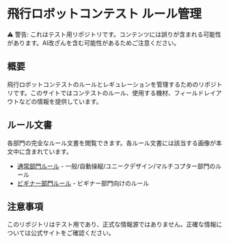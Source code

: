 ﻿# 飛行ロボットコンテスト ルール管理

<div class="warning-banner">
⚠️ 警告: これはテスト用リポジトリです。コンテンツには誤りが含まれる可能性があります。AI改ざんを含む可能性があるためご注意ください。
</div>

## 概要

飛行ロボットコンテストのルールとレギュレーションを管理するためのリポジトリです。このサイトではコンテストのルール、使用する機材、フィールドレイアウトなどの情報を提供しています。

## ルール文書

各部門の完全なルール文書を閲覧できます。各ルール文書には該当する画像が本文中に含まれています。

- [通常部門ルール](20FlyRobo_ip_Regulations_text.md) - 一般/自動操縦/ユニークデザイン/マルチコプター部門のルール
- [ビギナー部門ルール](20FlyRobo_Beginner_Regulations_text.md) - ビギナー部門向けのルール

## 注意事項

このリポジトリはテスト用であり、正式な情報源ではありません。正確な情報については公式サイトをご確認ください。
